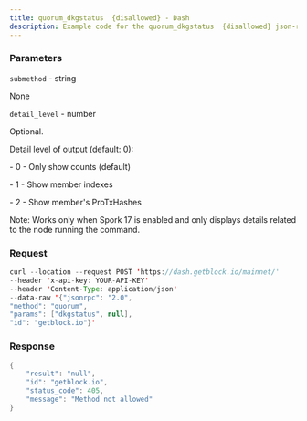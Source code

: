 ```yaml
---
title: quorum_dkgstatus  {disallowed} - Dash
description: Example code for the quorum_dkgstatus  {disallowed} json-rpc method. Сomplete guide on how to use quorum_dkgstatus  {disallowed} json-rpc in GetBlock.io Web3 documentation.
---
```


### Parameters


`submethod` - string

None

`detail_level` - number

Optional.

Detail level of output (default: 0):

\- 0 - Only show counts (default)

\- 1 - Show member indexes

\- 2 - Show member's ProTxHashes

Note: Works only when Spork 17 is enabled and only displays details
related to the node running the command.

### Request

``` java
curl --location --request POST 'https://dash.getblock.io/mainnet/' 
--header 'x-api-key: YOUR-API-KEY' 
--header 'Content-Type: application/json' 
--data-raw '{"jsonrpc": "2.0",
"method": "quorum",
"params": ["dkgstatus", null],
"id": "getblock.io"}'
```

###  Response

``` java
{
    "result": "null",
    "id": "getblock.io",
    "status_code": 405,
    "message": "Method not allowed"
}
```

